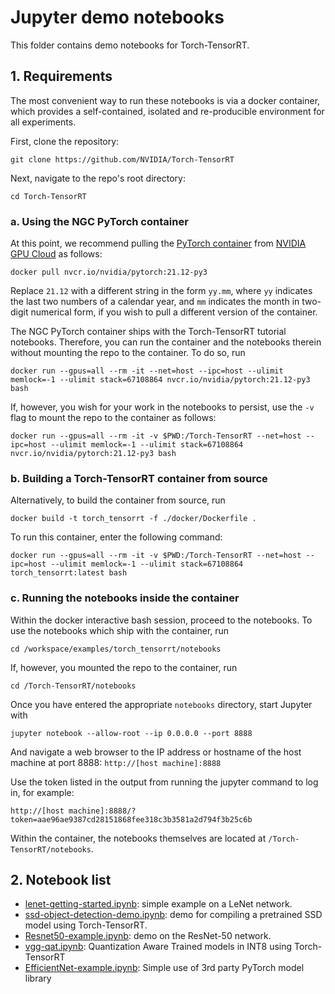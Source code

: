 # Jupyter demo notebooks
This folder contains demo notebooks for Torch-TensorRT.

## 1. Requirements

The most convenient way to run these notebooks is via a docker container, which provides a self-contained, isolated and re-producible environment for all experiments.

First, clone the repository:

```
git clone https://github.com/NVIDIA/Torch-TensorRT
```

Next, navigate to the repo's root directory:

```
cd Torch-TensorRT
```

### a. Using the NGC PyTorch container

At this point, we recommend pulling the [PyTorch container](https://catalog.ngc.nvidia.com/orgs/nvidia/containers/pytorch) 
from [NVIDIA GPU Cloud](https://catalog.ngc.nvidia.com/) as follows: 

```
docker pull nvcr.io/nvidia/pytorch:21.12-py3
```

Replace ```21.12``` with a different string in the form ```yy.mm```, 
where ```yy``` indicates the last two numbers of a calendar year, and 
```mm``` indicates the month in two-digit numerical form, if you wish 
to pull a different version of the container. 

The NGC PyTorch container ships with the Torch-TensorRT tutorial notebooks. 
Therefore, you can run the container and the notebooks therein without 
mounting the repo to the container. To do so, run 

```
docker run --gpus=all --rm -it --net=host --ipc=host --ulimit memlock=-1 --ulimit stack=67108864 nvcr.io/nvidia/pytorch:21.12-py3 bash
```

If, however, you wish for your work in the notebooks to persist, use the 
```-v``` flag to mount the repo to the container as follows: 

```
docker run --gpus=all --rm -it -v $PWD:/Torch-TensorRT --net=host --ipc=host --ulimit memlock=-1 --ulimit stack=67108864 nvcr.io/nvidia/pytorch:21.12-py3 bash
```

### b. Building a Torch-TensorRT container from source

Alternatively, to build the container from source, run 

```
docker build -t torch_tensorrt -f ./docker/Dockerfile .
```

To run this container, enter the following command:  

```
docker run --gpus=all --rm -it -v $PWD:/Torch-TensorRT --net=host --ipc=host --ulimit memlock=-1 --ulimit stack=67108864 torch_tensorrt:latest bash
```

### c. Running the notebooks inside the container

Within the docker interactive bash session, proceed to the notebooks. 
To use the notebooks which ship with the container, run 

```
cd /workspace/examples/torch_tensorrt/notebooks
```

If, however, you mounted the repo to the container, run 

```
cd /Torch-TensorRT/notebooks
```

Once you have entered the appropriate ```notebooks``` directory, start Jupyter with

```
jupyter notebook --allow-root --ip 0.0.0.0 --port 8888
```

And navigate a web browser to the IP address or hostname of the host machine
at port 8888: ```http://[host machine]:8888```

Use the token listed in the output from running the jupyter command to log
in, for example:

```http://[host machine]:8888/?token=aae96ae9387cd28151868fee318c3b3581a2d794f3b25c6b```


Within the container, the notebooks themselves are located at `/Torch-TensorRT/notebooks`.

## 2. Notebook list

- [lenet-getting-started.ipynb](lenet-getting-started.ipynb): simple example on a LeNet network.
- [ssd-object-detection-demo.ipynb](ssd-object-detection-demo.ipynb): demo for compiling a pretrained SSD model using Torch-TensorRT.
- [Resnet50-example.ipynb](Resnet50-example.ipynb): demo on the ResNet-50 network.
- [vgg-qat.ipynb](vgg-qat.ipynb): Quantization Aware Trained models in INT8 using Torch-TensorRT
- [EfficientNet-example.ipynb](EfficientNet-example.ipynb): Simple use of 3rd party PyTorch model library

```python

```
